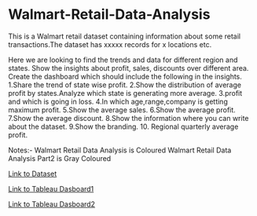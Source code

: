 # Walmart-Retail-Data-Analysis

This is a Walmart retail dataset containing information about some retail transactions.The dataset has xxxxx records for x locations etc.

Here we are looking to find the trends and data for different region and states. Show the insights about profit, sales, discounts over different area. 
Create the dashboard which should include the following in the insights.
1.Share the trend of state wise profit.
2.Show the distribution of average profit by states.Analyze which state is generating more average.
3.profit and which is going in loss.
4.In which age,range,company is getting maximum profit.
5.Show the average sales.
6.Show the average profit.
7.Show the average discount.
8.Show the information where you can write about the dataset.
9.Show the branding.
10. Regional quarterly average profit.

Notes:-
Walmart Retail Data Analysis is Coloured
Walmart Retail Data Analysis Part2 is Gray Coloured

[Link to Dataset](https://drive.google.com/file/d/1AmpTGttdPZa_bxSdXodFsTIaHsOSP62h/view)

[Link to Tableau Dasboard1](https://public.tableau.com/app/profile/sajal.jain4190/viz/WalmartRetailDataAnalysis_16734560211150/Dashboard1)

[Link to Tableau Dasboard2](https://public.tableau.com/app/profile/sajal.jain4190/viz/WalmartRentalDataAnalysisPart2/Dashboard1)


